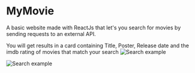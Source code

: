 # MyMovie

A basic website made with ReactJs that let's you search for movies by sending requests to an external API.

You will get results in a card containing Title, Poster, Release date and the imdb rating of movies that match your search
![Search example](https://github.com/DanU369/MyMovie/blob/master/src/images/lord1.jpg?raw=true)

![Search example](https://github.com/DanU369/MyMovie/blob/master/src/images/lord2.jpg?raw=true)
